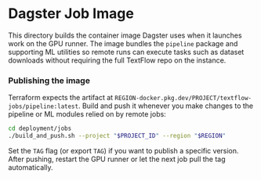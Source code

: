 # Dagster Job Image

This directory builds the container image Dagster uses when it launches work on the GPU runner. The image bundles the `pipeline` package and supporting ML utilities so remote runs can execute tasks such as dataset downloads without requiring the full TextFlow repo on the instance.

### Publishing the image

Terraform expects the artifact at
`REGION-docker.pkg.dev/PROJECT/textflow-jobs/pipeline:latest`. Build and push it whenever you make changes to the pipeline or ML modules relied on by remote jobs:

```bash
cd deployment/jobs
./build_and_push.sh --project "$PROJECT_ID" --region "$REGION"
```

Set the `TAG` flag (or export `TAG`) if you want to publish a specific version. After pushing, restart the GPU runner or let the next job pull the tag automatically.

